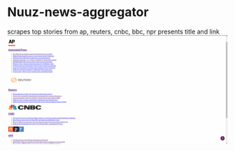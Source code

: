 # Nuuz-news-aggregator

scrapes top stories from ap, reuters, cnbc, bbc, npr
presents title and link
![Screenshot](NuuzSS.png)
